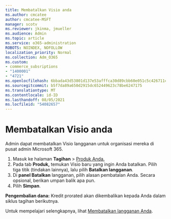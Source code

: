 ```yaml
---
title: Membatalkan Visio anda
ms.author: cmcatee
author: cmcatee-MSFT
manager: scotv
ms.reviewer: jkinma, jmueller
ms.audience: Admin
ms.topic: article
ms.service: o365-administration
ROBOTS: NOINDEX, NOFOLLOW
localization_priority: Normal
ms.collection: Adm_O365
ms.custom:
- commerce_subsriptions
- "1400001"
- "4721"
ms.openlocfilehash: 6bbada43d53801d137e53afffca30d89cbb60e051c5c426711caaadb36cf39bd
ms.sourcegitcommit: b5f7da89a650d2915dc652449623c78be6247175
ms.translationtype: MT
ms.contentlocale: id-ID
ms.lasthandoff: 08/05/2021
ms.locfileid: "54082657"
---
```

# <a name="cancel-visio-subscription"></a>Membatalkan Visio anda

Admin dapat membatalkan Visio langganan untuk organisasi mereka di pusat admin Microsoft 365.

1. Masuk ke halaman **Tagihan** \> [Produk Anda.](https://go.microsoft.com/fwlink/p/?linkid=842054)
2. Pada tab **Produk,** temukan Visio baru yang ingin Anda batalkan. Pilih tiga titik (tindakan lainnya), lalu pilih **Batalkan langganan**.
3. Di **panel Batalkan** langganan, pilih alasan pembatalan Anda. Secara opsional, berikan umpan balik apa pun.
4. Pilih **Simpan**.

**Pengembalian dana:** Kredit prorated akan dikembalikan kepada Anda dalam siklus tagihan berikutnya.

Untuk mempelajari selengkapnya, lihat [Membatalkan langganan Anda](/microsoft-365/commerce/subscriptions/cancel-your-subscription).